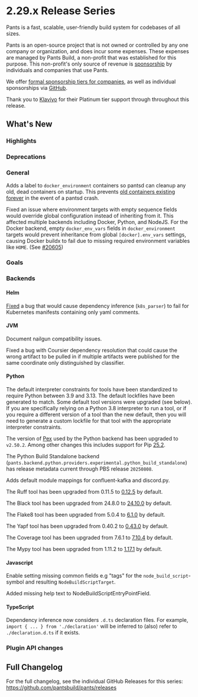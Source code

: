 # 2.29.x Release Series

Pants is a fast, scalable, user-friendly build system for codebases of all sizes.

Pants is an open-source project that is not owned or controlled by any one company or organization, and does incur some expenses. These expenses are managed by Pants Build, a non-profit that was established for this purpose. This non-profit's only source of revenue is [sponsorship](https://www.pantsbuild.org/sponsorship) by individuals and companies that use Pants.

We offer [formal sponsorship tiers for companies](https://www.pantsbuild.org/sponsorship), as well as individual sponsorships via [GitHub](https://github.com/sponsors/pantsbuild).

Thank you to [Klaviyo](https://www.klaviyo.com/) for their Platinum tier support through throughout this release.

## What's New

### Highlights

### Deprecations

### General

Adds a label to `docker_environment` containers so pantsd can cleanup any old, dead containers on startup. This prevents [old containers existing forever](https://github.com/pantsbuild/pants/issues/18307) in the event of a pantsd crash.

Fixed an issue where environment targets with empty sequence fields would override global configuration instead of inheriting from it. This affected multiple backends including Docker, Python, and NodeJS. For the Docker backend, empty `docker_env_vars` fields in `docker_environment` targets would prevent inheritance from global `[docker].env_vars` settings, causing Docker buildx to fail due to missing required environment variables like `HOME`. (See [#20605](https://github.com/pantsbuild/pants/issues/20605))



### Goals

### Backends

#### Helm

[Fixed](https://github.com/pantsbuild/pants/pull/22565) a bug that would cause dependency inference (`k8s_parser`) to fail for Kubernetes manifests containing only yaml comments.

#### JVM

Document nailgun compatibility issues.

Fixed a bug with Coursier dependency resolution that could cause the wrong artifact to be pulled in if multiple artifacts were published for the same coordinate only distinguished by classifier.

#### Python

The default interpreter constraints for tools have been standardized to require Python between 3.9 and 3.13. The default lockfiles have
been generated to match. Some default tool versions were upgraded (see below). If you are specifically relying on a Python 3.8 interpreter to run a tool, or if you require a different version of a tool than the new default, then you will need to generate
a custom lockfile for that tool with the appropriate interpreter constraints.

The version of [Pex](https://github.com/pex-tool/pex) used by the Python backend has been upgraded to `v2.50.2`. Among other changes this includes support for Pip [25.2](https://pip.pypa.io/en/stable/news/#v25-2).

The Python Build Standalone backend (`pants.backend.python.providers.experimental.python_build_standalone`) has release metadata current through PBS release `20250808`.

Adds default module mappings for confluent-kafka and discord.py.

The Ruff tool has been upgraded from 0.11.5 to [0.12.5](https://astral.sh/blog/ruff-v0.12.0) by default.

The Black tool has been upgraded from 24.8.0 to [24.10.0](https://github.com/psf/black/releases/tag/24.10.0) by default.

The Flake8 tool has been upgraded from 5.0.4 to [6.1.0](https://flake8.pycqa.org/en/latest/release-notes/6.1.0.html) by default.

The Yapf tool has been upgraded from 0.40.2 to [0.43.0](https://pypi.org/project/yapf/0.43.0/) by default.

The Coverage tool has been upgraded from 7.6.1 to [7.10.4](https://coverage.readthedocs.io/en/7.10.4/changes.html#version-7-10-4-2025-08-16) by default.

The Mypy tool has been upgraded from 1.11.2 to [1.17.1](https://mypy.readthedocs.io/en/stable/changelog.html#mypy-1-17) by default.


#### Javascript

Enable setting missing common fields e.g "tags" for the `node_build_script`-symbol and resulting `NodeBuildScriptTarget`.

Added missing help text to NodeBuildScriptEntryPointField.

#### TypeScript

Dependency inference now considers `.d.ts` declaration files. For example, `import { ... } from './declaration'` will be inferred to (also) refer to `./declaration.d.ts` if it exists.

### Plugin API changes

## Full Changelog

For the full changelog, see the individual GitHub Releases for this series: <https://github.com/pantsbuild/pants/releases>
